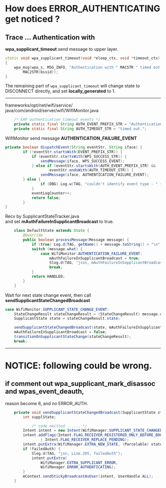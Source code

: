 # How does ERROR_AUTHENTICATING get noticed ?

## Trace ... Authentication with   

**wpa_supplicant_timeout** send message to upper layer.

```cpp
static void wpa_supplicant_timeout(void *eloop_ctx, void *timeout_ctx)
{
    wpa_msg(wpa_s, MSG_INFO, "Authentication with " MACSTR " timed out.",
        MAC2STR(bssid));
}
```
The remaining part of `wpa_supplicant_timeout` will change state to DISCONNECT directly, and set **locally_generated** to 1.  


---------------------------------

frameworks/opt/net/wifi/service/
java/com/android/server/wifi/WifiMonitor.java   

```java
    /* EAP authentication timeout events */
    private static final String AUTH_EVENT_PREFIX_STR = "Authentication with";
    private static final String AUTH_TIMEOUT_STR = "timed out.";
```
WifiMonitor send message **AUTHENTICATION_FAILURE_EVENT**
```java
private boolean dispatchEvent(String eventStr, String iface) {
        if (!eventStr.startsWith(EVENT_PREFIX_STR)) {
            if (eventStr.startsWith(WPS_SUCCESS_STR)) {
                sendMessage(iface, WPS_SUCCESS_EVENT);
            } else if (eventStr.startsWith(AUTH_EVENT_PREFIX_STR) &&
                    eventStr.endsWith(AUTH_TIMEOUT_STR)) {
                sendMessage(iface, AUTHENTICATION_FAILURE_EVENT);
	    } else {
                if (DBG) Log.w(TAG, "couldn't identify event type - " + eventStr);
            }
            eventLogCounter++;
            return false;
        }
}

```

Recv by SupplicantStateTracker.java  
and set **mAuthFailureInSupplicantBroadcast** to true.
```java
    class DefaultState extends State {
        @Override
        public boolean processMessage(Message message) {
            if (true) Log.d(TAG, getName() + message.toString() + "\n");
            switch (message.what) {
                case WifiMonitor.AUTHENTICATION_FAILURE_EVENT:
                    mAuthFailureInSupplicantBroadcast = true;
                    Slog.d(TAG, "jssn, mAuthFailureInSupplicantBroadcast ... true \n");
                    break;
            }
            return HANDLED;
        }
    }
```
Wait for next state change event, then call **sendSupplicantStateChangedBroadcast**

```java
case WifiMonitor.SUPPLICANT_STATE_CHANGE_EVENT:
    StateChangeResult stateChangeResult = (StateChangeResult) message.obj;
    SupplicantState state = stateChangeResult.state;

    sendSupplicantStateChangedBroadcast(state, mAuthFailureInSupplicantBroadcast);
    mAuthFailureInSupplicantBroadcast = false;
    transitionOnSupplicantStateChange(stateChangeResult);
    break;
```



----------------------------------------

NOTICE: following could be wrong.
=================================



## if comment out wpa_supplicant_mark_disassoc and wpas_event_deauth, 
reason become 6, and no ERROR_AUTH.






```java
    private void sendSupplicantStateChangedBroadcast(SupplicantState state, boolean failedAuth) {
        int supplState;

		    /* code omitted ...... */
        Intent intent = new Intent(WifiManager.SUPPLICANT_STATE_CHANGED_ACTION);
        intent.addFlags(Intent.FLAG_RECEIVER_REGISTERED_ONLY_BEFORE_BOOT
                | Intent.FLAG_RECEIVER_REPLACE_PENDING);
        intent.putExtra(WifiManager.EXTRA_NEW_STATE, (Parcelable) state);
        if (failedAuth) {
            Slog.d(TAG, "jsn, Line.205, failedAuth");
            intent.putExtra(
                WifiManager.EXTRA_SUPPLICANT_ERROR,
                WifiManager.ERROR_AUTHENTICATING);
        }
        mContext.sendStickyBroadcastAsUser(intent, UserHandle.ALL);
    }
```
